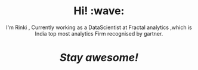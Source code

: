 <h1 align='center'> Hi! :wave:</h1>
<p align='center'>
I'm Rinki , Currently working as a DataScientist at Fractal analytics ,which is India top most analytics Firm recognised by gartner.
</p>


<h1 align='center'><i>Stay awesome!</i></h1>


<!--
**eaglewarrior/eaglewarrior** is a ✨ _special_ ✨ repository because its `README.md` (this file) appears on your GitHub profile.

Here are some ideas to get you started:

- 🔭 I’m currently working on ...
- 🌱 I’m currently learning ...
- 👯 I’m looking to collaborate on ...
- 🤔 I’m looking for help with ...
- 💬 Ask me about ...
- 📫 How to reach me: ...
- 😄 Pronouns: ...
- ⚡ Fun fact: ...
-->
